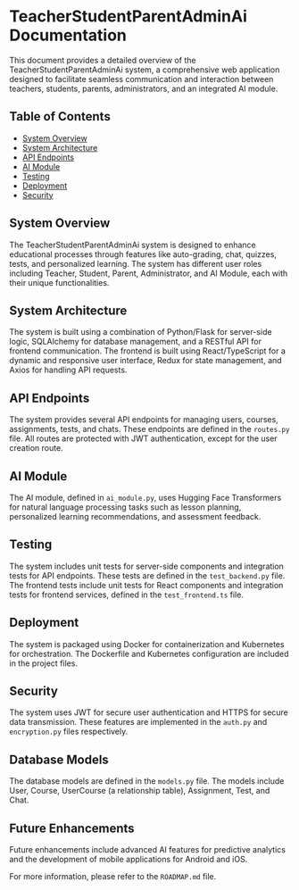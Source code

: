 # TeacherStudentParentAdminAi Documentation

This document provides a detailed overview of the TeacherStudentParentAdminAi system, a comprehensive web application designed to facilitate seamless communication and interaction between teachers, students, parents, administrators, and an integrated AI module.

## Table of Contents

- [System Overview](#system-overview)
- [System Architecture](#system-architecture)
- [API Endpoints](#api-endpoints)
- [AI Module](#ai-module)
- [Testing](#testing)
- [Deployment](#deployment)
- [Security](#security)

## System Overview

The TeacherStudentParentAdminAi system is designed to enhance educational processes through features like auto-grading, chat, quizzes, tests, and personalized learning. The system has different user roles including Teacher, Student, Parent, Administrator, and AI Module, each with their unique functionalities.

## System Architecture

The system is built using a combination of Python/Flask for server-side logic, SQLAlchemy for database management, and a RESTful API for frontend communication. The frontend is built using React/TypeScript for a dynamic and responsive user interface, Redux for state management, and Axios for handling API requests.

## API Endpoints

The system provides several API endpoints for managing users, courses, assignments, tests, and chats. These endpoints are defined in the `routes.py` file. All routes are protected with JWT authentication, except for the user creation route.

## AI Module

The AI module, defined in `ai_module.py`, uses Hugging Face Transformers for natural language processing tasks such as lesson planning, personalized learning recommendations, and assessment feedback.

## Testing

The system includes unit tests for server-side components and integration tests for API endpoints. These tests are defined in the `test_backend.py` file. The frontend tests include unit tests for React components and integration tests for frontend services, defined in the `test_frontend.ts` file.

## Deployment

The system is packaged using Docker for containerization and Kubernetes for orchestration. The Dockerfile and Kubernetes configuration are included in the project files.

## Security

The system uses JWT for secure user authentication and HTTPS for secure data transmission. These features are implemented in the `auth.py` and `encryption.py` files respectively.

## Database Models

The database models are defined in the `models.py` file. The models include User, Course, UserCourse (a relationship table), Assignment, Test, and Chat.

## Future Enhancements

Future enhancements include advanced AI features for predictive analytics and the development of mobile applications for Android and iOS.

For more information, please refer to the `ROADMAP.md` file.

